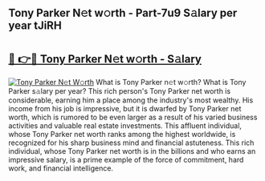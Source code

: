 ## Tony Parker N𝚎t w𝚘rth - Part-7u9 S𝚊lary per year tJiRH

# <h2><a href="http://gc4eg0p.nevu.top/?p=Tony+Parker">🔗 👉🔴 Tony Parker N𝚎t w𝚘rth - S𝚊lary</a></h2>

[![Tony Parker N𝚎t W𝚘rth](https://i.imgur.com/Oavwk0R.jpeg)](http://gc4eg0p.nevu.top/?p=Tony+Parker)
What is Tony Parker n𝚎t w𝚘rth? What is Tony Parker s𝚊lary per year?
This rich person's Tony Parker net worth is considerable, earning him a place among the industry's most wealthy. His income from his job is impressive, but it is dwarfed by Tony Parker net worth, which is rumored to be even larger as a result of his varied business activities and valuable real estate investments. This affluent individual, whose Tony Parker net worth ranks among the highest worldwide, is recognized for his sharp business mind and financial astuteness. This rich individual, whose Tony Parker net worth is in the billions and who earns an impressive salary, is a prime example of the force of commitment, hard work, and financial intelligence.
